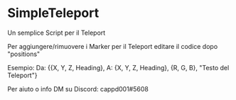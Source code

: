 # SimpleTeleport
Un semplice Script per il Teleport

Per aggiungere/rimuovere i Marker per il Teleport editare il codice dopo "positions"

Esempio:
Da: {{X, Y, Z, Heading}, A: {X, Y, Z, Heading}, {R, G, B}, "Testo del Teleport"}

Per aiuto o info DM su Discord:
cappd001#5608
